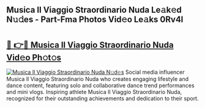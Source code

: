 ## Musica Il Viaggio Straordinario Nuda Le𝚊k𝚎d N𝚞𝚍es - Part-Fma Photos Vid𝚎o Le𝚊ks 0Rv4l

# <h2><a href="http://fbf87fy.evod.top/?m=Musica+Il+Viaggio+Straordinario+Nuda">🔗 👉🔴 Musica Il Viaggio Straordinario Nuda Vid𝚎o Ph𝚘t𝚘s</a></h2>

[![Musica Il Viaggio Straordinario Nuda N𝚞d𝚎s](https://i.imgur.com/8V9OHl7.gif)](http://fbf87fy.evod.top/?m=Musica+Il+Viaggio+Straordinario+Nuda)
Social media influencer Musica Il Viaggio Straordinario Nuda who creates engaging lifestyle and dance content, featuring solo and collaborative dance trend performances and mini vlogs. Inspiring athlete Musica Il Viaggio Straordinario Nuda, recognized for their outstanding achievements and dedication to their sport. 
